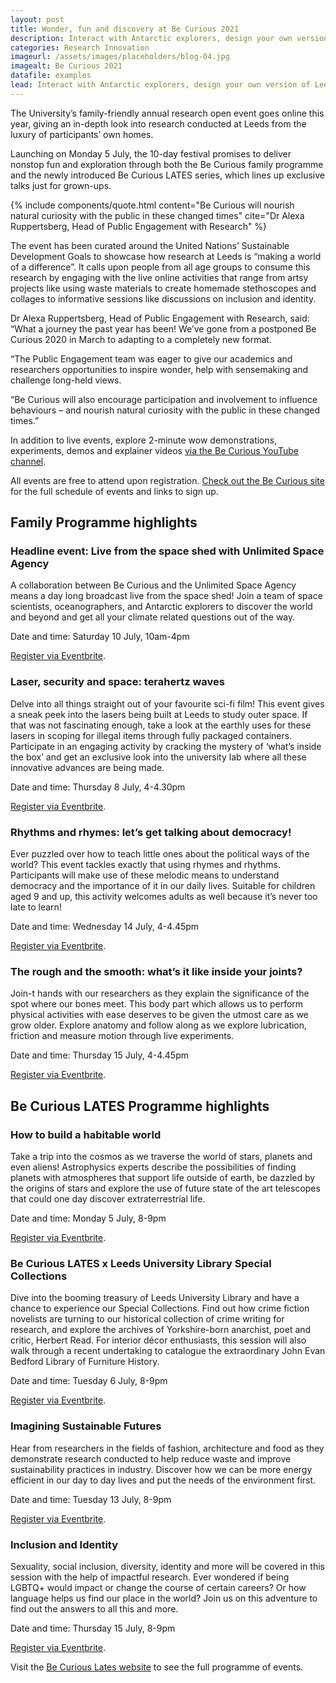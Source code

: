 ```yaml
---
layout: post
title: Wonder, fun and discovery at Be Curious 2021
description: Interact with Antarctic explorers, design your own version of Leeds’ future, explore the fascinating uses of magnets and lasers – all this and more are featured in Be Curious 2021.
categories: Research Innovation
imageurl: /assets/images/placeholders/blog-04.jpg
imagealt: Be Curious 2021
datafile: examples
lead: Interact with Antarctic explorers, design your own version of Leeds’ future, explore the fascinating uses of magnets and lasers – all this and more are featured in Be Curious 2021.
---
```


The University’s family-friendly annual research open event goes online this year, giving an in-depth look into research conducted at Leeds from the luxury of participants’ own homes.

Launching on Monday 5 July, the 10-day festival promises to deliver nonstop fun and exploration through both the Be Curious family programme and the newly introduced Be Curious LATES series, which lines up exclusive talks just for grown-ups.

{% include components/quote.html content="Be Curious will nourish natural curiosity with the public in these changed times" cite="Dr Alexa Ruppertsberg, Head of Public Engagement with Research" %}

The event has been curated around the United Nations’ Sustainable Development Goals to showcase how research at Leeds is “making a world of a difference”. It calls upon people from all age groups to consume this research by engaging with the live online activities that range from artsy projects like using waste materials to create homemade stethoscopes and collages to informative sessions like discussions on inclusion and identity. 

Dr Alexa Ruppertsberg, Head of Public Engagement with Research, said: “What a journey the past year has been! We’ve gone from a postponed Be Curious 2020 in March to adapting to a completely new format.

“The Public Engagement team was eager to give our academics and researchers opportunities to inspire wonder, help with sensemaking and challenge long-held views.

“Be Curious will also encourage participation and involvement to influence behaviours – and nourish natural curiosity with the public in these changed times.”

In addition to live events, explore 2-minute wow demonstrations, experiments, demos and explainer videos [via the Be Curious YouTube channel](http://youtube.com/playlist?list=PLjEqI4wfi6ycMg4PgxXViXADFcXaEPLw5%5d).

All events are free to attend upon registration. [Check out the Be Curious site](https://www.leeds.ac.uk/becurious) for the full schedule of events and links to sign up.

## Family Programme highlights

### Headline event: Live from the space shed with Unlimited Space Agency

A collaboration between Be Curious and the Unlimited Space Agency means a day long broadcast live from the space shed! Join a team of space scientists, oceanographers, and Antarctic explorers to discover the world and beyond and get all your climate related questions out of the way.

Date and time: Saturday 10 July, 10am-4pm

[Register via Eventbrite](https://www.eventbrite.co.uk/e/be-curious-x-unlimited-space-agency-live-from-the-space-shed-tickets-157067837129).

### Laser, security and space: terahertz waves

Delve into all things straight out of your favourite sci-fi film! This event gives a sneak peek into the lasers being built at Leeds to study outer space. If that was not fascinating enough, take a look at the earthly uses for these lasers in scoping for illegal items through fully packaged containers. Participate in an engaging activity by cracking the mystery of ‘what’s inside the box’ and get an exclusive look into the university lab where all these innovative advances are being made.

Date and time: Thursday 8 July, 4-4.30pm

[Register via Eventbrite](https://lasersecurityspace.eventbrite.co.uk/).

### Rhythms and rhymes: let’s get talking about democracy!

Ever puzzled over how to teach little ones about the political ways of the world? This event tackles exactly that using rhymes and rhythms. Participants will make use of these melodic means to understand democracy and the importance of it in our daily lives. Suitable for children aged 9 and up, this activity welcomes adults as well because it’s never too late to learn!

Date and time: Wednesday 14 July, 4-4.45pm

[Register via Eventbrite](https://rhythmsrhymes.eventbrite.co.uk/).

### The rough and the smooth: what’s it like inside your joints?

Join-t hands with our researchers as they explain the significance of the spot where our bones meet. This body part which allows us to perform physical activities with ease deserves to be given the utmost care as we grow older. Explore anatomy and follow along as we explore lubrication, friction and measure motion through live experiments.

Date and time: Thursday 15 July, 4-4.45pm

[Register via Eventbrite](https://roughandthesmooth.eventbrite.co.uk/).

## Be Curious LATES Programme highlights

### How to build a habitable world

Take a trip into the cosmos as we traverse the world of stars, planets and even aliens! Astrophysics experts describe the possibilities of finding planets with atmospheres that support life outside of earth, be dazzled by the origins of stars and explore the use of future state of the art telescopes that could one day discover extraterrestrial life.

Date and time: Monday 5 July, 8-9pm

[Register via Eventbrite](https://www.eventbrite.co.uk/e/be-curious-lates-how-to-build-a-habitable-world-tickets-157072119939).

### Be Curious LATES x Leeds University Library Special Collections

Dive into the booming treasury of Leeds University Library and have a chance to experience our Special Collections. Find out how crime fiction novelists are turning to our historical collection of crime writing for research, and explore the archives of Yorkshire-born anarchist, poet and critic, Herbert Read. For interior décor enthusiasts, this session will also walk through a recent undertaking to catalogue the extraordinary John Evan Bedford Library of Furniture History.

Date and time: Tuesday 6 July, 8-9pm

[Register via Eventbrite](https://latesxlulspecialcollections.eventbrite.co.uk/).

### Imagining Sustainable Futures

Hear from researchers in the fields of fashion, architecture and food as they demonstrate research conducted to help reduce waste and improve sustainability practices in industry. Discover how we can be more energy efficient in our day to day lives and put the needs of the environment first.

Date and time: Tuesday 13 July, 8-9pm

[Register via Eventbrite](https://imaginingsustainablefutures.eventbrite.co.uk/).

### Inclusion and Identity

Sexuality, social inclusion, diversity, identity and more will be covered in this session with the help of impactful research. Ever wondered if being LGBTQ+ would impact or change the course of certain careers? Or how language helps us find our place in the world? Join us on this adventure to find out the answers to all this and more.

Date and time: Thursday 15 July, 8-9pm

[Register via Eventbrite](https://inclusionandidentity.eventbrite.co.uk/).

Visit the [Be Curious Lates website](https://www.leeds.ac.uk/becurious/doc/lates-programme) to see the full programme of events.